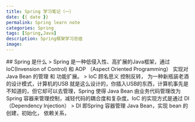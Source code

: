 ```yaml
---
title: Spring 学习笔记（一）
date: {{ date }}
permalink: Spring learn note
categories: Spring
tags: [Spring,Java]
description: Spring框架学习总结
image:
---
```

<p class="description"></p>
## Spring 是什么
> Spring 是一种低侵入性、高扩展的Java框架，通过 IoC(Invension of Control) 和 AOP （Aspect Oriented Programming） 实现对Java Bean 的管理 和 功能扩展。
>  IoC 顾名思义 控制反转， 为一种新瓶装老酒的设计模式，计算机的USB 就是这么设计的，你插入USB的东西，计算机事先是不知道的，但它却可以去管理，Spring 使得 Java Bean 由业务代码管理改为Spring 容器来管理控制，减轻代码的耦合度和复杂度。IoC 的实现方式是通过 DI（Dependency Injection）  
>  DI 即Spring 容器管理 Java Bean，实现 bean 的 创建，初始化， 依赖关系， 